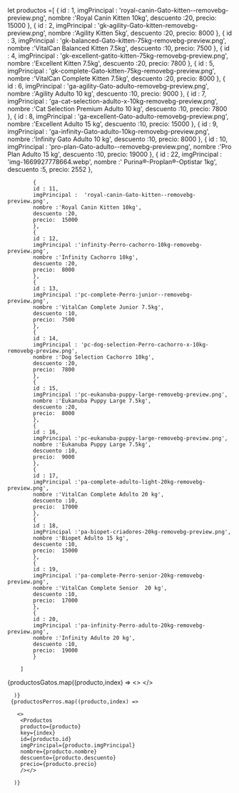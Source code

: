 let productos =[
            {
            id : 1,
            imgPrincipal :  'royal-canin-Gato-kitten--removebg-preview.png',
            nombre :'Royal Canin Kitten 10kg',
            descuento :20,
            precio:  15000
            },
            {
            id : 2,
            imgPrincipal :  'gk-agility-Gato-kitten-removebg-preview.png',
            nombre :'Agility Kitten 5kg',
            descuento :20,
            precio:  8000
            },
            {
            id : 3,
            imgPrincipal :  'gk-balanced-Gato-kitten-75kg-removebg-preview.png',
            nombre :'VitalCan Balanced Kitten 7.5kg',
            descuento :10,
            precio:  7500
            },
            {
            id : 4,
            imgPrincipal :  'gk-excellent-gatito-kitten-75kg-removebg-preview.png',
            nombre :'Excellent Kitten 7.5kg',
            descuento :20,
            precio:  7800
            },
            {
            id : 5,
            imgPrincipal : 'gk-complete-Gato-kitten-75kg-removebg-preview.png',
            nombre :'VitalCan Complete Kitten 7.5kg',
            descuento :20,
            precio:  8000
            },
            {
            id : 6,
            imgPrincipal : 'ga-agility-Gato-adulto-removebg-preview.png',
            nombre :'Agility Adulto 10 kg',
            descuento :10,
            precio:  9000
            },
            {
            id : 7,
            imgPrincipal :  'ga-cat-selection-adulto-x-10kg-removebg-preview.png',
            nombre :'Cat Selection Premium Adulto 10 kg',
            descuento :10,
            precio:  7800
            },
            {
            id : 8,
            imgPrincipal : 'ga-excellent-Gato-adulto-removebg-preview.png',
            nombre :'Excellent Adulto 15 kg',
            descuento :10,
            precio:  15000
            },
            {
            id : 9,
            imgPrincipal : 'ga-infinity-Gato-adulto-10kg-removebg-preview.png',
            nombre :'Infinity Gato Adulto 10 kg',
            descuento :10,
            precio:  8000
            },
            {
            id : 10,
            imgPrincipal : 'pro-plan-Gato-adulto--removebg-preview.png',
            nombre :'Pro Plan Adulto 15 kg',
            descuento :10,
            precio:  19000
            },
            {
            id : 22,
            imgPrincipal :  'img-1669927778664.webp',
            nombre :' Purina®-Proplan®-Optistar 1kg',
            descuento :5,
            precio:  2552
            },
          
        
       
            {
            id : 11,
            imgPrincipal :  'royal-canin-Gato-kitten--removebg-preview.png',
            nombre :'Royal Canin Kitten 10kg',
            descuento :20,
            precio:  15000
            },
            {
            id : 12,
            imgPrincipal :'infinity-Perro-cachorro-10kg-removebg-preview.png',
            nombre :'Infinity Cachorro 10kg',
            descuento :20,
            precio:  8000
            },
            {
            id : 13,
            imgPrincipal :'pc-complete-Perro-junior--removebg-preview.png',
            nombre :'VitalCan Complete Junior 7.5kg',
            descuento :10,
            precio:  7500
            },
            {
            id : 14,
            imgPrincipal : 'pc-dog-selection-Perro-cachorro-x-10kg-removebg-preview.png',
            nombre :'Dog Selection Cachorro 10kg',
            descuento :20,
            precio:  7800
            },
            {
            id : 15,
            imgPrincipal :'pc-eukanuba-puppy-large-removebg-preview.png',
            nombre :'Eukanuba Puppy Large 7.5kg',
            descuento :20,
            precio:  8000
            },
            {
            id : 16,
            imgPrincipal :'pc-eukanuba-puppy-large-removebg-preview.png',
            nombre :'Eukanuba Puppy Large 7.5kg',
            descuento :10,
            precio:  9000
            },
            {
            id : 17,
            imgPrincipal :'pa-complete-adulto-light-20kg-removebg-preview.png',
            nombre :'VitalCan Complete Adulto 20 kg',
            descuento :10,
            precio:  17000
            },
            {
            id : 18,
            imgPrincipal :'pa-biopet-criadores-20kg-removebg-preview.png',
            nombre :'Biopet Adulto 15 kg',
            descuento :10,
            precio:  15000
            },
            {
            id : 19,
            imgPrincipal :'pa-complete-Perro-senior-20kg-removebg-preview.png',
            nombre :'VitalCan Complete Senior  20 kg',
            descuento :10,
            precio:  17000
            },
            {
            id : 20,
            imgPrincipal :'pa-infinity-Perro-adulto-20kg-removebg-preview.png',
            nombre :'Infinity Adulto 20 kg',
            descuento :10,
            precio:  19000
            }
          
        ] 




  {productosGatos.map((producto,index) =>
        <>
         <Productos
        producto={producto}
        key={index}
        id={producto.id}
        imgPrincipal={producto.imgPrincipal}
        nombre={producto.nombre}
        descuento={producto.descuento}
        precio={producto.precio}
        /></>
       
      
      )}
     {productosPerros.map((producto,index) =>
     
       <>
        <Productos
        producto={producto}
        key={index}
        id={producto.id}
        imgPrincipal={producto.imgPrincipal}
        nombre={producto.nombre}
        descuento={producto.descuento}
        precio={producto.precio}
        /></>
    
      )}




      
         
    
    

     